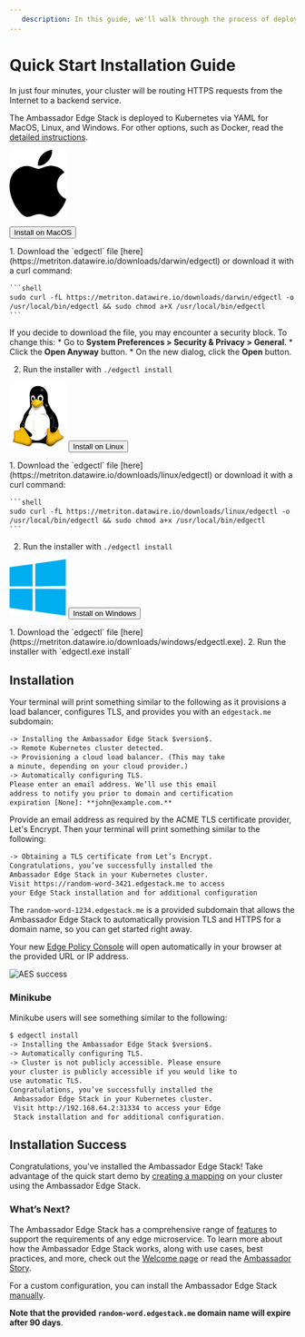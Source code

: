 ```yaml
---
   description: In this guide, we'll walk through the process of deploying Ambassador Edge Stack in Kubernetes for ingress routing.
---
```

# Quick Start Installation Guide

In just four minutes, your cluster will be routing HTTPS requests from the
Internet to a backend service.

The Ambassador Edge Stack is deployed to Kubernetes via YAML for MacOS, Linux, and
Windows. For other options, such as Docker, read the [detailed instructions](/user-guide/install).


<img src="/../doc-images/apple-logo.png" width="100"> 

<button class="accordion">Install on MacOS</button>
<div class="panel">
  <p>
1. Download the `edgectl` file [here](https://metriton.datawire.io/downloads/darwin/edgectl) or download it with a curl command:

    ```shell
    sudo curl -fL https://metriton.datawire.io/downloads/darwin/edgectl -o /usr/local/bin/edgectl && sudo chmod a+X /usr/local/bin/edgectl
    ```

  If you decide to download the file, you may encounter a security block. To change this:
    * Go to **System Preferences > Security & Privacy > General**.
    * Click the **Open Anyway** button.
    * On the new dialog, click the **Open** button.

2. Run the installer with `./edgectl install`
</p>
</div>

<img src="/../doc-images/linux-logo.png" width="100">
<button class="accordion">Install on Linux</button>
<div class="panel">
  <p>
1. Download the `edgectl` file
   [here](https://metriton.datawire.io/downloads/linux/edgectl) or download it with a curl
   command:

    ```shell
    sudo curl -fL https://metriton.datawire.io/downloads/linux/edgectl -o /usr/local/bin/edgectl && sudo chmod a+x /usr/local/bin/edgectl
    ```
2. Run the installer with `./edgectl install`
</p>
</div>

<img src="/../doc-images/windows-logo.png" width="100">
<button class="accordion">Install on Windows</button>
<div class="panel">
  <p>
1. Download the `edgectl` file
   [here](https://metriton.datawire.io/downloads/windows/edgectl.exe).
2. Run the installer with `edgectl.exe install`
</p>
</div>


## Installation

Your terminal will print something similar to the following as it provisions a load balancer, configures TLS, and provides you with an `edgestack.me` subdomain:

```
-> Installing the Ambassador Edge Stack $version$.
-> Remote Kubernetes cluster detected.
-> Provisioning a cloud load balancer. (This may take 
a minute, depending on your cloud provider.)
-> Automatically configuring TLS.
Please enter an email address. We’ll use this email 
address to notify you prior to domain and certification 
expiration [None]: **john@example.com.**
```

Provide an email address as required by the ACME TLS certificate provider, Let's
Encrypt. Then your terminal will print something similar to the following:

```
-> Obtaining a TLS certificate from Let’s Encrypt.
Congratulations, you’ve successfully installed the 
Ambassador Edge Stack in your Kubernetes cluster. 
Visit https://random-word-3421.edgestack.me to access
your Edge Stack installation and for additional configuration
```

The `random-word-1234.edgestack.me` is a provided subdomain that allows the
Ambassador Edge Stack to automatically provision TLS and HTTPS for a domain
name, so you can get started right away.

Your new [Edge Policy Console](/about/edge-policy-console) will open
automatically in your browser at the provided URL or IP address. 

![AES success](/../../doc-images/aes-success.png)

### Minikube

Minikube users will see something similar to the following:

```
$ edgectl install
-> Installing the Ambassador Edge Stack $version$.
-> Automatically configuring TLS.
-> Cluster is not publicly accessible. Please ensure 
your cluster is publicly accessible if you would like to 
use automatic TLS.
Congratulations, you’ve successfully installed the
 Ambassador Edge Stack in your Kubernetes cluster. 
 Visit http://192.168.64.2:31334 to access your Edge 
 Stack installation and for additional configuration.
 ```

## Installation Success

Congratulations, you've installed the Ambassador Edge Stack! Take advantage of
the quick start demo by [creating a mapping](/user-guide/quickstart-demo) on
your cluster using the Ambassador Edge Stack.

### What’s Next?

The Ambassador Edge Stack has a comprehensive range of [features](/features/) to
support the requirements of any edge microservice. To learn more about how the
Ambassador Edge Stack works, along with use cases, best practices, and more,
check out the [Welcome page](/docs/) or read the [Ambassador
Story](/about/why-ambassador).

For a custom configuration, you can install the Ambassador Edge Stack [manually](/user-guide/manual-install).

**Note that the provided `random-word.edgestack.me` domain name will expire after 90 days**.

